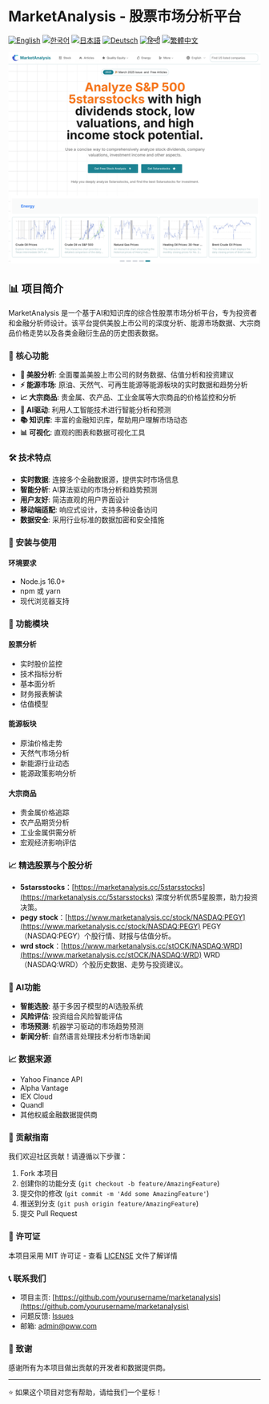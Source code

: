 # MarketAnalysis - 股票市场分析平台

[![English](https://img.shields.io/badge/lang-English-blue.svg)](README.md)
[![한국어](https://img.shields.io/badge/lang-한국어-red.svg)](README.ko.md)
[![日本語](https://img.shields.io/badge/lang-日本語-yellow.svg)](README.ja.md)
[![Deutsch](https://img.shields.io/badge/lang-Deutsch-green.svg)](README.de.md)
[![हिन्दी](https://img.shields.io/badge/lang-हिन्दी-orange.svg)](README.hi.md)
[![繁體中文](https://img.shields.io/badge/lang-繁體中文-purple.svg)](README.zh-TW.md)

![MarketAnalysis Cover](market-analysis-cover.png)

## 📊 项目简介

MarketAnalysis 是一个基于AI和知识库的综合性股票市场分析平台，专为投资者和金融分析师设计。该平台提供美股上市公司的深度分析、能源市场数据、大宗商品价格走势以及各类金融衍生品的历史图表数据。

### 🚀 核心功能

- **🏢 美股分析**: 全面覆盖美股上市公司的财务数据、估值分析和投资建议
- **⚡ 能源市场**: 原油、天然气、可再生能源等能源板块的实时数据和趋势分析
- **📈 大宗商品**: 贵金属、农产品、工业金属等大宗商品的价格监控和分析
- **🤖 AI驱动**: 利用人工智能技术进行智能分析和预测
- **📚 知识库**: 丰富的金融知识库，帮助用户理解市场动态
- **📊 可视化**: 直观的图表和数据可视化工具

### 🛠 技术特点

- **实时数据**: 连接多个金融数据源，提供实时市场信息
- **智能分析**: AI算法驱动的市场分析和趋势预测
- **用户友好**: 简洁直观的用户界面设计
- **移动端适配**: 响应式设计，支持多种设备访问
- **数据安全**: 采用行业标准的数据加密和安全措施

### 🔧 安装与使用

#### 环境要求
- Node.js 16.0+
- npm 或 yarn
- 现代浏览器支持

### 📱 功能模块

#### 股票分析
- 实时股价监控
- 技术指标分析
- 基本面分析
- 财务报表解读
- 估值模型

#### 能源板块
- 原油价格走势
- 天然气市场分析
- 新能源行业动态
- 能源政策影响分析

#### 大宗商品
- 贵金属价格追踪
- 农产品期货分析
- 工业金属供需分析
- 宏观经济影响评估

### 📈 精选股票与个股分析  

- **5starsstocks**：[https://marketanalysis.cc/5starsstocks](https://marketanalysis.cc/5starsstocks)
  深度分析优质5星股票，助力投资决策。
- **pegy stock**：[https://www.marketanalysis.cc/stock/NASDAQ:PEGY](https://www.marketanalysis.cc/stock/NASDAQ:PEGY)
  PEGY（NASDAQ:PEGY）个股行情、财报与估值分析。
- **wrd stock**：[https://www.marketanalysis.cc/stOCK/NASDAQ:WRD](https://www.marketanalysis.cc/stOCK/NASDAQ:WRD)
  WRD（NASDAQ:WRD）个股历史数据、走势与投资建议。

### 🔮 AI功能

- **智能选股**: 基于多因子模型的AI选股系统
- **风险评估**: 投资组合风险智能评估
- **市场预测**: 机器学习驱动的市场趋势预测
- **新闻分析**: 自然语言处理技术分析市场新闻

### 📈 数据来源

- Yahoo Finance API
- Alpha Vantage
- IEX Cloud
- Quandl
- 其他权威金融数据提供商

### 🤝 贡献指南

我们欢迎社区贡献！请遵循以下步骤：

1. Fork 本项目
2. 创建你的功能分支 (`git checkout -b feature/AmazingFeature`)
3. 提交你的修改 (`git commit -m 'Add some AmazingFeature'`)
4. 推送到分支 (`git push origin feature/AmazingFeature`)
5. 提交 Pull Request

### 📄 许可证

本项目采用 MIT 许可证 - 查看 [LICENSE](LICENSE) 文件了解详情

### 📞 联系我们

- 项目主页: [https://github.com/yourusername/marketanalysis](https://github.com/yourusername/marketanalysis)
- 问题反馈: [Issues](https://github.com/yourusername/marketanalysis/issues)
- 邮箱: admin@pww.com

### 🙏 致谢

感谢所有为本项目做出贡献的开发者和数据提供商。

---

⭐ 如果这个项目对您有帮助，请给我们一个星标！ 